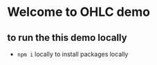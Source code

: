 # Welcome to OHLC demo 

## to run the this demo locally 

- `npm i` locally to install packages locally 


